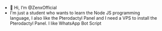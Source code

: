 - 👋 Hi, I’m @ZenxOfficial
- I'm just a student who wants to learn the Node JS programming language, I also like the Pterodactyl Panel and I need a VPS to install the Pterodactyl Panel. I like WhatsApp Bot Script

<!---
ZenxOfficial/ZenxOfficial is a ✨ special ✨ repository because its `README.md` (this file) appears on your GitHub profile.
You can click the Preview link to take a look at your changes.
--->
